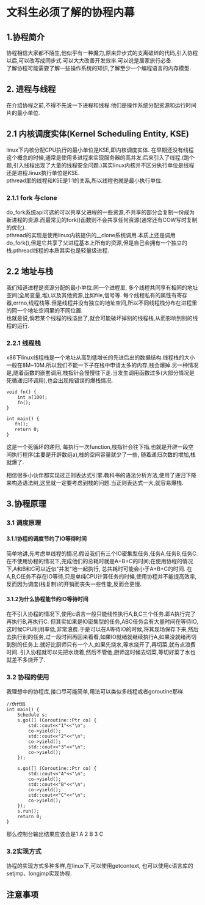 # 文科生必须了解的协程内幕

## 1.协程简介

协程相信大家都不陌生,他似乎有一种魔力,原来异步式的支离破碎的代码,引入协程以后,可以改写成同步式.可以大大改善开发效率.可以说是居家旅行必备.</br>
了解协程可能需要了解一些操作系统的知识,了解至少一个编程语言的内存模型.



##  2. 进程与线程

在介绍协程之前,不得不先说一下进程和线程.他们是操作系统分配资源和运行时间片的最小单位.

## 2.1 内核调度实体(Kernel Scheduling Entity, KSE)
linux下内核分配CPU执行的最小单位是KSE,即内核调度实体. 在早期还没有线程这个概念的时候,通常是使用多进程来实现服务器的高并发.后来引入了线程.(跑个题,引入线程出现了大量的线程安全问题.)其实linux内核并不区分执行单位是线程还是进程.linux执行单位是KSE. </br>
pthread里的线程和KSE是1:1的关系,所以线程也就是最小执行单位.

### 2.1.1 fork 与clone
do_fork系统api可选的可以共享父进程的一些资源,不共享的部分会复制一份成为新进程的资源.而最常见的fork()函数则不会共享任何资源(通常还有COW写时复制的优化).</br>
pthread的实现是使用linux内核提供的__clone系统调用.本质上还是调用do_fork(),但是它共享了父进程基本上所有的资源,但是自己会拥有一个独立的栈.pthread线程的本质其实也是轻量级进程.

## 2.2 地址与栈

我们知道进程是资源分配的最小单位.同一个进程里, 多个线程共同享有相同的地址空间(全局变量,堆),以及其他资源,比如file,信号等. 每个线程私有的属性有寄存器,errno,线程栈等.但是线程并没有独立的地址空间,所以不同线程栈分布在进程里的同一个地址空间里的不同位置.</br>
也就是说,倘若某个线程的栈溢出了,就会可能破坏掉别的线程栈,从而影响到别的线程的运行.</br>

### 2.2.1 线程栈

x86下linux线程栈是一个地址从高到低增长的先进后出的数据结构.线程栈的大小一般在8M~10M.所以我们不能一下子在栈中申请太多的内存,栈会爆掉.另一种情况是,随着函数的嵌套调用,栈指针会慢慢往下走.当发生调用函数过多(大部分情况是死循递归环调用),也会出现段错误的爆栈情况.

```
void fn() {
    int a[100];
    fn();
}

int main() {
   fn();
   return 0; 
}
```

这是一个死循环的递归, 每执行一次function,栈指针会往下指,也就是开辟一段空间执行程序(主要是开辟数组a),栈的空间容量就少了一些, 随着递归次数的增加,栈就爆了.</br>

相信很多小伙伴都实现过正则表达式引擎.教科书的语法分析方法,使用了递归下降来构造语法树,这里就一定要考虑到栈的问题.当正则表达式一大,就容易爆栈.

## 3.协程原理

### 3.1 调度原理

#### 3.1.1协程的调度节约了IO等待时间

简单地讲,先考虑单线程的情况.假设我们有三个IO密集型任务,任务A,任务B,任务C. 在不使用协程的情况下,完成他们的总耗时就是A+B+C的时间;在使用协程的情况下,A和B和C可以近似"并发"地一起执行, 总共耗时可能会小于A+B+C的时间. 在A,B,C任务不存在IO等待,只是单纯CPU计算任务的时候,使用协程并不能提高效率,反而因为调度(栈复制)的开销而丧失一些性能,反而会更慢.</br> 

#### 3.1.2为什么协程能节约IO等待时间

在不引入协程的情况下,使用c语言一般只能线性执行A,B,C三个任务.即A执行完了再执行B,再执行C.
但其实如果是IO密集型的任务,ABC任务会有大量时间在等待IO,这时候CPU利用率低,非常浪费.于是可以在A等待IO的时候,将其现场保存下来,然后去执行别的任务,过一段时间再回来看看,如果IO就绪就继续执行A,如果没就绪再切到别的任务上.就好比厨师只有一个人,如果先烧水,等水烧开了,再切菜,就有点浪费时间. 引入协程就可以先把水烧着,然后不管他,厨师这时候去切菜,等切好菜了水也就差不多烧开了.</br>


### 3.2 协程的使用

我理想中的协程库,接口尽可能简单,用法可以类似多线程或者goroutine那样.

```
//伪代码
int main() {
    Schedule s;
    s.go([] (Coroutine::Ptr co) {
        std::cout<<"1"<<"\n";
        co->yield();
        std::cout<<"2"<<"\n";
        co->yield();
        std::cout<<"3"<<"\n";
        co->yield();
    });
    
    s.go([] (Coroutine::Ptr co) {
        std::cout<<"A"<<"\n";
        co->yield();
        std::cout<<"B"<<"\n";
        co->yield();
        std::cout<<"C"<<"\n";
        co->yield();
    });
    s.run();
    return 0;
}
```
那么控制台输出结果应该会是1 A 2 B 3 C

### 3.2实现方式

协程的实现方式多种多样,在linux下,可以使用getcontext, 也可以使用c语言库的setjmp、longjmp实现协程.


## 注意事项
